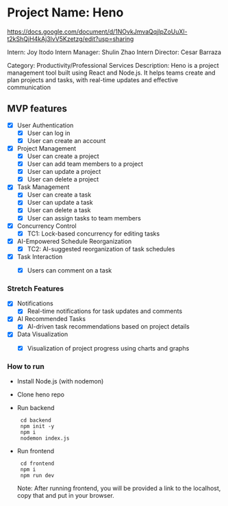 # Project Name: Heno
https://docs.google.com/document/d/1NOvkJmvaQqjIpZoUuXl-t2kShQjH4kAj3lvV5Kzetzg/edit?usp=sharing

Intern: Joy Itodo
Intern Manager: Shulin Zhao
Intern Director: Cesar Barraza

Category: Productivity/Professional Services
Description: Heno is a project management tool built using React and Node.js. It helps teams create and plan projects and tasks, with real-time updates and effective communication

## MVP features
- [x] User Authentication
  - [x] User can log in
  - [x]  User can create an account

- [x] Project Management
  - [x] User can create a project
  - [x] User can add team members to a project
  - [x] User can update a project
  - [x] User can delete a project

- [x] Task Management
  - [x] User can create a task
  - [x] User can update a task
  - [x] User can delete a task
  - [x] User can assign tasks to team members

- [x] Concurrency Control
  - [x] TC1: Lock-based concurrency for editing tasks

- [x] AI-Empowered Schedule Reorganization 
  - [x] TC2: AI-suggested reorganization of task schedules

- [x] Task Interaction
  - [x] Users can comment on a task


### Stretch Features
- [x] Notifications
  - [x] Real-time notifications for task updates and comments

- [x] AI Recommended Tasks
   - [x] AI-driven task recommendations based on project details

- [x] Data Visualization
  - [x] Visualization of project progress using charts and graphs


### How to run
- Install Node.js (with nodemon)
- Clone heno repo

- Run backend
  ```
   cd backend
   npm init -y
   npm i
   nodemon index.js
  ```

- Run frontend
   ```
    cd frontend
    npm i
    npm run dev
   ```
   Note: After running frontend, you will be provided a link to the localhost, copy that and put in your browser.
